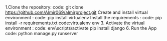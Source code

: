 1.Clone the repository:
code: git clone https://github.com/Almir069/almirproject.git
 Create and install virtual environment :
code: pip install virtualenv
 Install the requirements :
code: pip install -r requirements.txt
code:virtualenv env
3. Activate the virtual environment :
code: env\scripts\activate
pip install django
6. Run the App
code: python manage.py runserver


